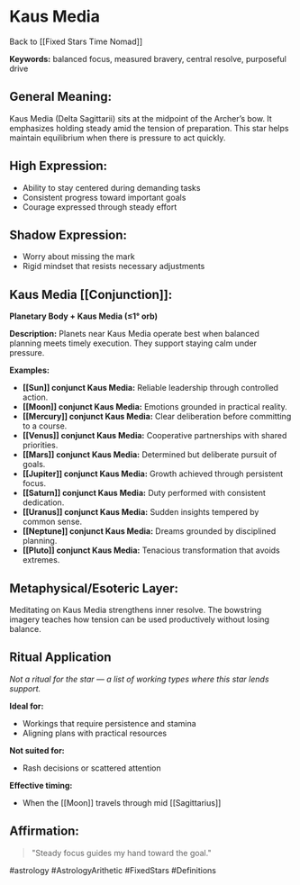 # Kaus Media

Back to [[Fixed Stars Time Nomad]]

**Keywords:** balanced focus, measured bravery, central resolve, purposeful drive

## General Meaning:
Kaus Media (Delta Sagittarii) sits at the midpoint of the Archer’s bow. It emphasizes holding steady amid the tension of preparation. This star helps maintain equilibrium when there is pressure to act quickly.

## High Expression:
- Ability to stay centered during demanding tasks
- Consistent progress toward important goals
- Courage expressed through steady effort

## Shadow Expression:
- Worry about missing the mark
- Rigid mindset that resists necessary adjustments

## Kaus Media [[Conjunction]]:

**Planetary Body + Kaus Media (≤1° orb)**

**Description:**
Planets near Kaus Media operate best when balanced planning meets timely execution. They support staying calm under pressure.

**Examples:**
- **[[Sun]] conjunct Kaus Media:** Reliable leadership through controlled action.
- **[[Moon]] conjunct Kaus Media:** Emotions grounded in practical reality.
- **[[Mercury]] conjunct Kaus Media:** Clear deliberation before committing to a course.
- **[[Venus]] conjunct Kaus Media:** Cooperative partnerships with shared priorities.
- **[[Mars]] conjunct Kaus Media:** Determined but deliberate pursuit of goals.
- **[[Jupiter]] conjunct Kaus Media:** Growth achieved through persistent focus.
- **[[Saturn]] conjunct Kaus Media:** Duty performed with consistent dedication.
- **[[Uranus]] conjunct Kaus Media:** Sudden insights tempered by common sense.
- **[[Neptune]] conjunct Kaus Media:** Dreams grounded by disciplined planning.
- **[[Pluto]] conjunct Kaus Media:** Tenacious transformation that avoids extremes.

## Metaphysical/Esoteric Layer:
Meditating on Kaus Media strengthens inner resolve. The bowstring imagery teaches how tension can be used productively without losing balance.

## Ritual Application
*Not a ritual for the star — a list of working types where this star lends support.*

**Ideal for:**
- Workings that require persistence and stamina
- Aligning plans with practical resources

**Not suited for:**
- Rash decisions or scattered attention

**Effective timing:**
- When the [[Moon]] travels through mid [[Sagittarius]]

## Affirmation:

> "Steady focus guides my hand toward the goal."

#astrology #AstrologyArithetic #FixedStars #Definitions
